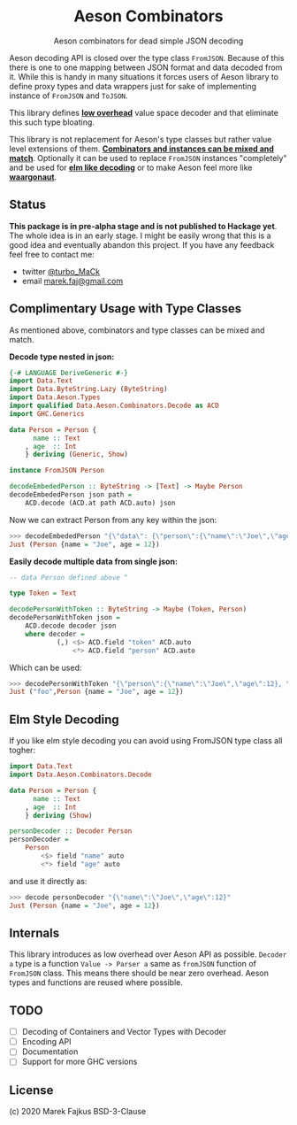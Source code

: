 <div align="center">
    <h1>Aeson Combinators</h1>
    <p>Aeson combinators for dead simple JSON decoding</p>
</div>

Aeson decoding API is closed over the type class `FromJSON`.
Because of this there is one to one mapping between JSON
format and data decoded from it.
While this is handy in many situations it forces
users of Aeson library to define proxy types and
data wrappers just for sake of implementing instance
of `FromJSON` and `ToJSON`.

This library defines [**low overhead**](#internals) value space decoder
and that eliminate this such type bloating.

This library is not replacement for Aeson's type classes but
rather value level extensions of them. [**Combinators and
instances can be mixed and match**](#complimentary-usage-with-type-classes). Optionally it
can be used to replace `FromJSON` instances "completely"
and be used for [**elm like decoding**](#elm-style-decoding)
or to make Aeson feel more like [**waargonaut**](https://hackage.haskell.org/package/waargonaut).

## Status

**This package is in pre-alpha stage and is not published to Hackage yet**.
The whole idea is in an early stage. I might be easily wrong that this is a good idea
and eventually abandon this project. If you have any feedback feel free to contact me:

- twitter [@turbo_MaCk](https://twitter.com/turbo_MaCk)
- email marek.faj@gmail.com

## Complimentary Usage with Type Classes

As mentioned above, combinators and type classes can be mixed and match.


**Decode type nested in json:**

```haskell
{-# LANGUAGE DeriveGeneric #-}
import Data.Text
import Data.ByteString.Lazy (ByteString)
import Data.Aeson.Types
import qualified Data.Aeson.Combinators.Decode as ACD
import GHC.Generics

data Person = Person {
      name :: Text
    , age  :: Int
    } deriving (Generic, Show)

instance FromJSON Person

decodeEmbededPerson :: ByteString -> [Text] -> Maybe Person
decodeEmbededPerson json path =
    ACD.decode (ACD.at path ACD.auto) json
```

Now we can extract Person from any key within the json:

```haskell
>>> decodeEmbededPerson "{\"data\": {\"person\":{\"name\":\"Joe\",\"age\":12}}}" ["data", "person"]
Just (Person {name = "Joe", age = 12})
```

**Easily decode multiple data from single json:**

```haskell
-- data Person defined above ^

type Token = Text

decodePersonWithToken :: ByteString -> Maybe (Token, Person)
decodePersonWithToken json =
    ACD.decode decoder json
    where decoder =
            (,) <$> ACD.field "token" ACD.auto
                <*> ACD.field "person" ACD.auto
```

Which can be used:

```haskell
>>> decodePersonWithToken "{\"person\":{\"name\":\"Joe\",\"age\":12}, \"token\": \"foo\"}"
Just ("foo",Person {name = "Joe", age = 12})
```

## Elm Style Decoding

If you like elm style decoding you can avoid using FromJSON type class all togher:

```haskell
import Data.Text
import Data.Aeson.Combinators.Decode

data Person = Person {
      name :: Text
    , age  :: Int
    } deriving (Show)

personDecoder :: Decoder Person
personDecoder =
    Person
        <$> field "name" auto
        <*> field "age" auto
```

and use it directly as:

```haskell
>>> decode personDecoder "{\"name\":\"Joe\",\"age\":12}"
Just (Person {name = "Joe", age = 12})
```

## Internals

This library introduces as low overhead over Aeson API as possible.
`Decoder a` type is a function `Value -> Parser a` same as `fromJSON`
function of `FromJSON` class. This means there should be near zero overhead.
Aeson types and functions are reused where possible.

## TODO

- [ ] Decoding of Containers and Vector Types with Decoder
- [ ] Encoding API
- [ ] Documentation
- [ ] Support for more GHC versions

## License

(c) 2020 Marek Fajkus
BSD-3-Clause
